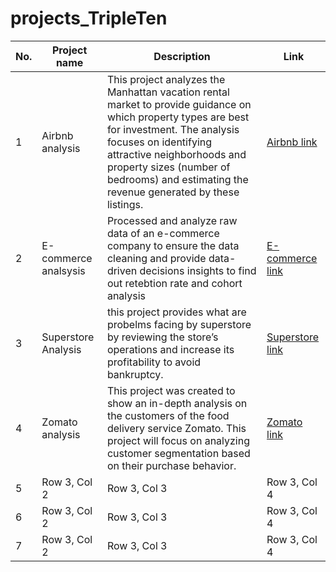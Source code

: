 # projects_TripleTen

| No. | Project name | Description | Link |
|---|---|---|---|
|1| Airbnb analysis | This project analyzes the Manhattan vacation rental market to provide guidance on which property types are best for investment. The analysis focuses on identifying attractive neighborhoods and property sizes (number of bedrooms) and estimating the revenue generated by these listings. |[Airbnb link](https://github.com/dpatel2512/projects_TripleTen/tree/main/Airbnb_analysis)|
| 2| E-commerce analsysis| Processed and analyze raw data of an e-commerce company to ensure the data cleaning and provide data-driven decisions insights to find out retebtion rate and cohort analysis |[E-commerce link](https://github.com/dpatel2512/projects_TripleTen/tree/main/Business_Analytics_Project)|
| 3 | Superstore Analysis | this project provides what are probelms facing by superstore by reviewing the store’s operations and increase its profitability to avoid bankruptcy. |[Superstore link](https://github.com/dpatel2512/projects_TripleTen/tree/main/superstore_analysis#superstore-analysis)|
| 4 | Zomato analysis|This project was created to show an in-depth analysis on the customers of the food delivery service Zomato. This project will focus on analyzing customer segmentation based on their purchase behavior. |[Zomato link](https://github.com/dpatel2512/projects_TripleTen/blob/main/Zomato_analysis/Readme.md)|
| 5 | Row 3, Col 2 | Row 3, Col 3 | Row 3, Col 4 |
| 6 | Row 3, Col 2 | Row 3, Col 3 | Row 3, Col 4 |
| 7 | Row 3, Col 2 | Row 3, Col 3 | Row 3, Col 4 |




